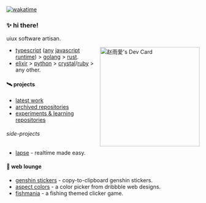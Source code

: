 [![wakatime](https://wakatime.com/badge/user/ac1ae0d6-eb38-4074-b624-2380b6145ff5.svg)](https://wakatime.com/@ac1ae0d6-eb38-4074-b624-2380b6145ff5)

### :sparkles: hi there! 

uiux software artisan.

<a href="https://app.daily.dev/zhxo"><img align="right" src="https://api.daily.dev/devcards/7641618fbb074bfcb840ce43ad039a7d.png?r=s3r" width="260" alt="赵雨愛's Dev Card"/></a>

- [typescript](https://typescriptlang.org) ([any](https://nodejs.org) [javascript](https://deno.land) [runtime](https://bun.sh)) > [golang](https://go.dev) > [rust](https://rust-lang.org).
- [elixir](https://elixir-lang.org) > [python](https://python.org) > [crystal](https://crystal-lang.org)/[ruby](https://ruby-lang.org) > any other.

#### :artificial_satellite: projects

- [latest work](https://github.com/zhaoworks)
- [archived repositories](https://github.com/sxhkarchive)
- [experiments & learning repositories](https://github.com/sxhkexp)

###### side-projects

- [lapse](https://github.com/lapseinc) - realtime made easy.

#### :leaves: web lounge

- [genshin stickers](https://genshinstickers.netlify.com/) - copy-to-clipboard genshin stickers.
- [aspect colors](https://aspectuicolors.netlify.app/) - a color picker from dribbble web designs.
- [fishmania](https://fishmania.netlify.com) - a fishing themed clicker game.
